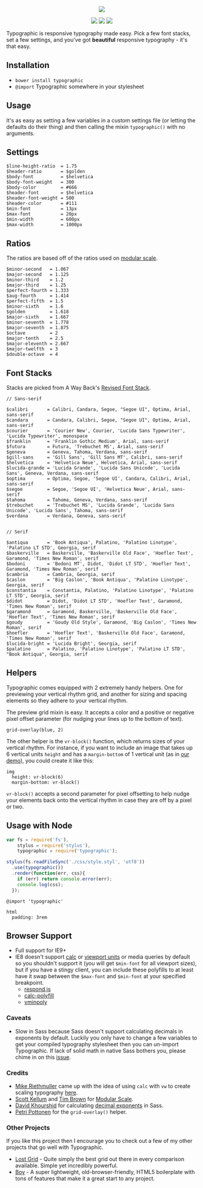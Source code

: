 <p align="center">
  <img src="http://corysimmons.github.io/typographic/typographic-logo.svg">
</p>

<p align="center">
  <img src="https://img.shields.io/npm/v/typographic.svg">
  <img src="https://img.shields.io/bower/v/typographic.svg">
  <img src="http://img.shields.io/npm/dm/typographic.svg">
</p>

Typographic is responsive typography made easy. Pick a few font stacks, set a few settings, and you've got **beautiful** responsive typography - it's that easy.


## Installation
- `bower install typographic`
- `@import` Typographic somewhere in your stylesheet


## Usage
It's as easy as setting a few variables in a custom settings file (or letting the defaults do their thing) and then calling the mixin `typographic()` with no arguments.


## Settings
```stylus
$line-height-ratio  = 1.75
$header-ratio       = $golden
$body-font          = $helvetica
$body-font-weight   = 300
$body-color         = #666
$header-font        = $helvetica
$header-font-weight = 500
$header-color       = #111
$min-font           = 13px
$max-font           = 20px
$min-width          = 600px
$max-width          = 1000px
```


## Ratios
The ratios are based off of the ratios used on [modular scale](http://www.modularscale.com/).

```stylus
$minor-second   = 1.067
$major-second   = 1.125
$minor-third    = 1.2
$major-third    = 1.25
$perfect-fourth = 1.333
$aug-fourth     = 1.414
$perfect-fifth  = 1.5
$minor-sixth    = 1.6
$golden         = 1.618
$major-sixth    = 1.667
$minor-seventh  = 1.778
$major-seventh  = 1.875
$octave         = 2
$major-tenth    = 2.5
$major-eleventh = 2.667
$major-twelfth  = 3
$double-octave  = 4
```


## Font Stacks
Stacks are picked from A Way Back's [Revised Font Stack](http://www.awayback.com/revised-font-stack/).

```stylus
// Sans-serif

$calibri       = Calibri, Candara, Segoe, "Segoe UI", Optima, Arial, sans-serif
$candara       = Candara, Calibri, Segoe, "Segoe UI", Optima, Arial, sans-serif
$courier       = 'Courier New', Courier, 'Lucida Sans Typewriter', 'Lucida Typewriter', monospace
$franklin      = 'Franklin Gothic Medium', Arial, sans-serif
$futura        = Futura, 'Trebuchet MS', Arial, sans-serif
$geneva        = Geneva, Tahoma, Verdana, sans-serif
$gill-sans     = 'Gill Sans', 'Gill Sans MT', Calibri, sans-serif
$helvetica     = 'Helvetica Neue', Helvetica, Arial, sans-serif
$lucida-grande = 'Lucida Grande', 'Lucida Sans Unicode', 'Lucida Sans', Geneva, Verdana, sans-serif
$optima        = Optima, Segoe, 'Segoe UI', Candara, Calibri, Arial, sans-serif
$segoe         = Segoe, 'Segoe UI', 'Helvetica Neue', Arial, sans-serif
$tahoma        = Tahoma, Geneva, Verdana, sans-serif
$trebuchet     = 'Trebuchet MS', 'Lucida Grande', 'Lucida Sans Unicode', 'Lucida Sans', Tahoma, sans-serif
$verdana       = Verdana, Geneva, sans-serif


// Serif

$antiqua       = 'Book Antiqua', Palatino, 'Palatino Linotype', 'Palatino LT STD', Georgia, serif
$baskerville   = Baskerville, 'Baskerville Old Face', 'Hoefler Text', Garamond, 'Times New Roman', serif
$bodoni        = 'Bodoni MT', Didot, 'Didot LT STD', 'Hoefler Text', Garamond, 'Times New Roman', serif
$cambria       = Cambria, Georgia, serif
$caslon        = 'Big Caslon', 'Book Antiqua', 'Palatino Linotype', Georgia, serif
$constantia    = Constantia, Palatino, 'Palatino Linotype', 'Palatino LT STD', Georgia, serif
$didot         = Didot, 'Didot LT STD', 'Hoefler Text', Garamond, 'Times New Roman', serif
$garamond      = Garamond, Baskerville, 'Baskerville Old Face', 'Hoefler Text', 'Times New Roman', serif
$goudy         = 'Goudy Old Style', Garamond, 'Big Caslon', 'Times New Roman', serif
$hoefler       = 'Hoefler Text', 'Baskerville Old Face', Garamond, 'Times New Roman', serif
$lucida-bright = 'Lucida Bright', Georgia, serif
$palatino      = Palatino, 'Palatino Linotype', 'Palatino LT STD', "Book Antiqua", Georgia, serif
```


## Helpers
Typographic comes equipped with 2 extremely handy helpers. One for previewing your vertical rhythm grid, and another for sizing and spacing elements so they adhere to your vertical rhythm.

The preview grid mixin is easy. It accepts a color and a positive or negative pixel offset parameter (for nudging your lines up to the bottom of text).

```stylus
grid-overlay(blue, 2)
```

The other helper is the `vr-block()` function, which returns sizes of your vertical rhythm. For instance, if you want to include an image that takes up 6 vertical units `height` and has a `margin-bottom` of 1 vertical unit (as in [our demo](http://corysimmons.github.io/typographic/)), you could create it like this:

```stylus
img
  height: vr-block(6)
  margin-bottom: vr-block()
```

`vr-block()` accepts a second parameter for pixel offsetting to help nudge your elements back onto the vertical rhythm in case they are off by a pixel or two.


## Usage with Node
```javascript
var fs = require('fs'),
    stylus = require('stylus'),
    typographic = require('typographic');

stylus(fs.readFileSync('./css/style.styl', 'utf8'))
  .use(typographic())
  .render(function(err, css){
    if (err) return console.error(err);
    console.log(css);
  });
```

```stylus
@import 'typographic'

html
  padding: 3rem
```


## Browser Support
- Full support for IE9+
- IE8 doesn't support [calc](http://caniuse.com/#feat=calc) or [viewport units](http://caniuse.com/#feat=viewport-units) or media queries by default so you shouldn't support it (you will get `$min-font` for all viewport sizes), but if you have a stingy client, you can include these polyfills to at least have it swap between the `$max-font` and `$min-font` at your specified breakpoint.
  - [respond.js](https://github.com/scottjehl/Respond)
  - [calc-polyfill](https://github.com/closingtag/calc-polyfill)
  - [vminpoly](https://github.com/saabi/vminpoly)


### Caveats
- Slow in Sass because Sass doesn't support calculating decimals in exponents by default. Luckily you only have to change a few variables to get your compiled typography stylesheet then you can un-import Typographic. If lack of solid math in native Sass bothers you, please chime in on this [issue](https://github.com/sass/sass/issues/684).


### Credits
- [Mike Riethmuller](http://twitter.com/MikeRiethmuller) came up with the idea of using `calc` with `vw` to create scaling typography [here](http://madebymike.com.au/writing/precise-control-responsive-typography/).
- [Scott Kellum](https://twitter.com/scottkellum) and [Tim Brown](https://twitter.com/timbrown) for [Modular Scale](http://www.modularscale.com/).
- [David Khourshid](https://twitter.com/davidkpiano) for calculating [decimal exponents](https://gist.github.com/davidkpiano/ad6e6771df050ff3727f) in Sass.
- [Petri Pottonen](https://twitter.com/petripottonen) for the `grid-overlay()` helper.


### Other Projects
If you like this project then I encourage you to check out a few of my other projects that go well with Typographic.

- [Lost Grid](https://github.com/corysimmons/lost) - Quite simply the best grid out there in every comparison available. Simple yet incredibly powerful.
- [Boy](https://github.com/corysimmons/boy) - A super lightweight, old-browser-friendly, HTML5 boilerplate with tons of features that make it a great start to any project.
